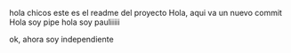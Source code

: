 hola chicos este es el readme del proyecto
Hola, aqui va un nuevo commit
Hola soy pipe
hola soy pauliiiii

ok, ahora soy independiente
